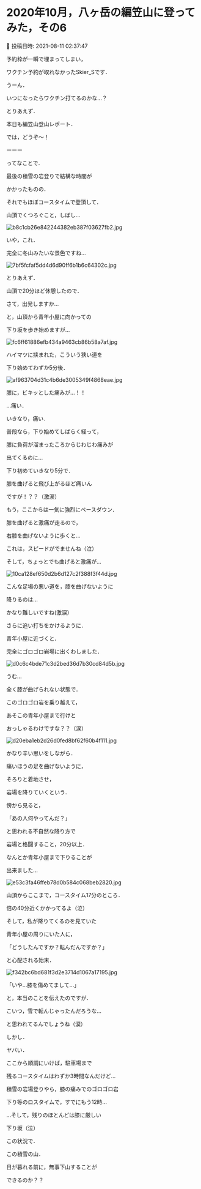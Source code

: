 # 2020年10月，八ヶ岳の編笠山に登ってみた，その6

📅 投稿日時: 2021-08-11 02:37:47

予約枠が一瞬で埋まってしまい，


ワクチン予約が取れなかったSkier_Sです．


うーん．


いつになったらワクチン打てるのかな…？





とりあえず．


本日も編笠山登山レポート．


では，どうぞ～！





ーーー


ってなことで．


最後の積雪の岩登りで結構な時間が


かかったものの．


それでもほぼコースタイムで登頂して．


山頂でくつろぐこと，しばし…




![b8c1cb26e842244382eb387f03627fb2.jpg](images/b8c1cb26e842244382eb387f03627fb2.jpg)







いや，これ．


完全に冬山みたいな景色ですね…




![7bf5fcfaf5dd4d6d90ff6b1b6c64302c.jpg](images/7bf5fcfaf5dd4d6d90ff6b1b6c64302c.jpg)







とりあえず．


山頂で20分ほど休憩したので．


さて，出発しますか…


と，山頂から青年小屋に向かっての


下り坂を歩き始めますが…




![fc6ff61886efb434a9463cb86b58a7af.jpg](images/fc6ff61886efb434a9463cb86b58a7af.jpg)







ハイマツに挟まれた，こういう狭い道を


下り始めてわずか5分後．




![af963704d31c4b6de3005349f4868eae.jpg](images/af963704d31c4b6de3005349f4868eae.jpg)




膝に，ビキッとした痛みが…！！


…痛い．


いきなり，痛い．





普段なら，下り始めてしばらく経って，


膝に負荷が溜まったころからじわじわ痛みが


出てくるのに…


下り初めていきなり5分で．


膝を曲げると飛び上がるほど痛いん


ですが！？？（激涙）





もう，ここからは一気に強烈にペースダウン．


膝を曲げると激痛が走るので，


右膝を曲げないように歩くと…


これは，スピードがでませんね（泣）


そして，ちょっとでも曲げると激痛が…




![10ca128ef650d2b6d127c2f388f3f44d.jpg](images/10ca128ef650d2b6d127c2f388f3f44d.jpg)




こんな足場の悪い道を，膝を曲げないように


降りるのは…


かなり難しいですね(激涙）





さらに追い打ちをかけるように．


青年小屋に近づくと．


完全にゴロゴロ岩場に出くわしました．




![d0c6c4bde71c3d2bed36d7b30cd84d5b.jpg](images/d0c6c4bde71c3d2bed36d7b30cd84d5b.jpg)




うむ…


全く膝が曲げられない状態で．


このゴロゴロ岩を乗り越えて，


あそこの青年小屋まで行けと


おっしゃるわけですな？？（涙）




![d20eba1eb2d26d0fed8bf62f60b4f111.jpg](images/d20eba1eb2d26d0fed8bf62f60b4f111.jpg)







かなり辛い思いをしながら．


痛いほうの足を曲げないように，


そろりと着地させ，


岩場を降りていくという．


傍から見ると，


「あの人何やってんだ？」


と思われる不自然な降り方で


岩場と格闘すること，20分以上．


なんとか青年小屋まで下りることが


出来ました…




![e53c3fa46ffeb78d0b584c068beb2820.jpg](images/e53c3fa46ffeb78d0b584c068beb2820.jpg)







山頂からここまで，コースタイム17分のところ．


倍の40分近くかかってるよ（泣）





そして，私が降りてくるのを見ていた


青年小屋の周りにいた人に，


「どうしたんですか？転んだんですか？」


と心配される始末．




![f342bc6bd681f3d2e3714d1067a17195.jpg](images/f342bc6bd681f3d2e3714d1067a17195.jpg)







「いや…膝を傷めてまして…」


と，本当のことを伝えたのですが．


こいつ，雪で転んじゃったんだろうな…


と思われてるんでしょうね（涙）





しかし．


ヤバい．





ここから順調にいけば，駐車場まで


残るコースタイムはわずか3時間なんだけど…


積雪の岩場登りやら，膝の痛みでのゴロゴロ岩


下り等のロスタイムで，すでにもう12時…





…そして，残りのほとんどは膝に厳しい


下り坂（泣）





この状況で．


この積雪の山．


日が暮れる前に，無事下山することが


できるのか？？
